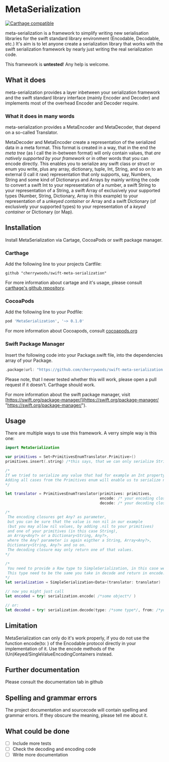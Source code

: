 # MetaSerialization
[![Carthage compatible](https://img.shields.io/badge/Carthage-compatible-4BC51D.svg?style=flat)](https://github.com/Carthage/Carthage)

meta-serialization is a framework to simplify writing new serialisation libraries for the swift standard library environment (Encodable, Decodable, etc.)
It's aim is to let anyone create a serialization library that works with the swift serialization framework by nearly just writing the real serialization code.

This framework is **untested**!
Any help is welcome.

## What it does
meta-serialization provides a layer inbetween your serialization framework and the swift standard library interface 
(mainly Encoder and Decoder) and implements most of the overhead Encoder and Decoder require.
### What it does in many words
meta-serialization provides a MetaEncoder and MetaDecoder, that depend on a so-called Translator. 

MetaDecoder and MetaEncoder create a representation of the serialized data in a meta format. 
This format is created in a way, that in the end the *meta tree* (as I call the in-between format) will only contain values, 
that *are natively supported by your framework* or in other words that you can encode directly. 
This enables you to serialize any swift class or struct or enum you write, 
plus any array, dictionary, tuple, Int, String, and so on to an external (I call it raw) representation that only supports, 
say, Numbers, String and some kind of Dictionarys and Arrays by mainly writing the code to convert a swift Int to your representation of a number, a swift String to your representation of a String, a swift Array of exclusively your supported types (Number, String, Dictionary, Array in this example) to your representation of a *unkeyed container* or Array and  a swift Dictionary (of exclusively your supported types) to your representation of a *keyed container* or Dictionary (or Map).

## Installation
Install MetaSerialization via Cartage, CocoaPods or swift package manager.
### Carthage
Add the following line to your projects Cartfile:
```ogdl
github "cherrywoods/swift-meta-serialization"
```
For more information about cartage and it's usage, please consult [carthage's github repository](https://github.com/Carthage/Carthage "https://github.com/Carthage/Carthage").
### CocoaPods
Add the following line to your Podfile:
```ruby
pod 'MetaSerialization', '~> 0.1.0'
```
For more information about Cocoapods, consult [cocoapods.org](https://cocoapods.org)
### Swift Package Manager
Insert the following code into your Package.swift file, into the dependencies array of your Package.
```swift
.package(url: "https://github.com/cherrywoods/swift-meta-serialization.git", from: "0.0.4"),
```
Please note, that I never tested whether this will work, please open a pull request if it doesn't. Carthage should work.

For more information about the swift package manager, visit [https://swift.org/package-manager/](https://swift.org/package-manager/ "https://swift.org/package-manager/").

## Usage
There are multiple ways to use this framework.
A verry simple way is this one:
```swift
import MetaSerialization

var primitives = Set<PrimitivesEnumTranslator.Primitive>()
primitives.insert(.string) /*this says, that we can only serialize Strings. */

/*
If we tried to serialize any value that had for example an Int property serialization would fail.
Adding all cases from the Primitives enum will enable us to serialize nearly any value.
*/

let translator = PrimitivesEnumTranslator(primitives: primitives,
                                          encode: /* your encoding closure */,
                                          decode: /* your decoding closure */)

/*
 The encoding closures get Any? as parameter,
 but you can be sure that the value is non nil in our example
 (but you may allow nil values, by adding .nil to your primitives)
 and one of your primitives (in this case String),
 an Array<Any?> or a Dictionary<String, Any?>,
 where the Any? parameter is again eigther a String, Array<Any?>,
 Dictionary<String, Any?> and so on.
 The decoding closure may only return one of that values.
*/

/*
 You need to provide a Raw type to SimpleSerialization, in this case we use Data.
 This type need to be the same you take in decode and return in encode.
*/
let serialization = SimpleSerialization<Data>(translator: translator)

// now you might just call
let encoded = try! serialization.encode( /*some object*/ )

// or:
let decoded = try! serialization.decode(type: /*some type*/, from: /*your raw object, some Data in this example*/)
```
## Limitation
MetaSerialization can only do it's work properly, if you do not use the function encode(to: ) of the Encodable protocol directly in your implementation of it. Use the encode methods of the (Un)Keyed/SingleValueEncodingContainers instead. 
## Further documentation
Please consult the documentation tab in github
## Spelling and grammar errors
The project documentation and sourcecode will contain spelling and grammar errors. If they obscure the meaning, please tell me about it.
## What could be done
 - [ ] Include more tests
 - [ ] Check the decoding and encoding code
 - [ ] Write more documentation
